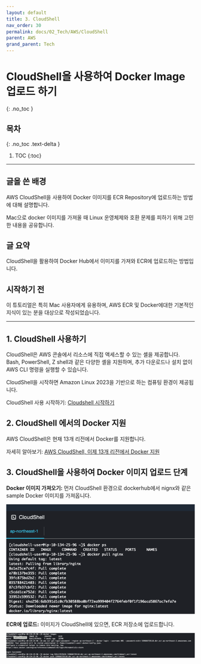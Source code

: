 ```yaml
---
layout: default
title: 3. CloudShell
nav_order: 30
permalink: docs/02_Tech/AWS/CloudShell
parent: AWS
grand_parent: Tech
---
```


# CloudShell을 사용하여 Docker Image 업로드 하기
{: .no_toc }

## 목차
{: .no_toc .text-delta }

1. TOC
{:toc}

---

## 글을 쓴 배경

AWS CloudShell을 사용하여 Docker 이미지를 ECR Repository에 업로드하는 방법에 대해 설명합니다.

Mac으로 docker 이미지를 가져올 때 Linux 운영체제와 호환 문제를 피하기 위해 고민한 내용을 공유합니다.

## 글 요약

CloudShell을 활용하여 Docker Hub에서 이미지를 가져와 ECR에 업로드하는 방법입니다.

## 시작하기 전

이 튜토리얼은 특히 Mac 사용자에게 유용하며, AWS ECR 및 Docker에대한 기본적인 지식이 있는 분을 대상으로 작성되었습니다.

---

## 1. CloudShell 사용하기

CloudShell은 AWS 콘솔에서 리소스에 직접 액세스할 수 있는 셸을 제공합니다. Bash, PowerShell, Z shell과 같은 다양한 셸을 지원하며, 추가 다운로드나 설치 없이 AWS CLI 명령을 실행할 수 있습니다.

CloudShell을 시작하면 Amazon Linux 2023을 기반으로 하는 컴퓨팅 환경이 제공됩니다.

CloudShell 사용 시작하기: [Cloudshell 시작하기](https://docs.aws.amazon.com/ko_kr/cloudshell/latest/userguide/welcome.html#how-to-get-started)

## 2. CloudShell 에서의 Docker 지원

AWS CloudShell은 현재 13개 리전에서 Docker를 지원합니다.

자세히 알아보기: [AWS CloudShell, 이제 13개 리전에서 Docker 지원](https://aws.amazon.com/ko/about-aws/whats-new/2024/01/aws-cloudshell-docker-13-regions/)

## 3. CloudShell을 사용하여 Docker 이미지 업로드 단계

**Docker 이미지 가져오기:** 먼저 CloudShell 환경으로 dockerhub에서 nignx와 같은 sample Docker 이미지를 가져옵니다.

![img-2.png](img-2.png)

**ECR에 업로드:** 이미지가 CloudShell에 있으면, ECR 저장소에 업로드합니다.

![img-3.png](img-3.png)